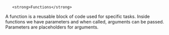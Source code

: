        <strong>Functions</strong>
A function is a reusable block of code used for specific tasks.
Inside functions we have parameters and when called, arguments can be passed.
Parameters are placeholders for arguments.

